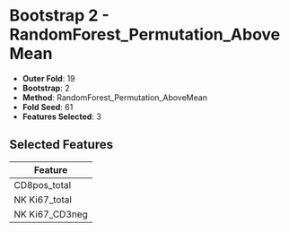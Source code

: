 # Bootstrap 2 - RandomForest_Permutation_AboveMean

- **Outer Fold**: 19
- **Bootstrap**: 2
- **Method**: RandomForest_Permutation_AboveMean
- **Fold Seed**: 61
- **Features Selected**: 3

## Selected Features

| Feature |
|---------|
| CD8pos_total |
| NK Ki67_total |
| NK Ki67_CD3neg |
